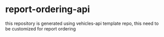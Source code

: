 # report-ordering-api
this repository is generated using vehicles-api template repo, this need to be customized for report ordering
